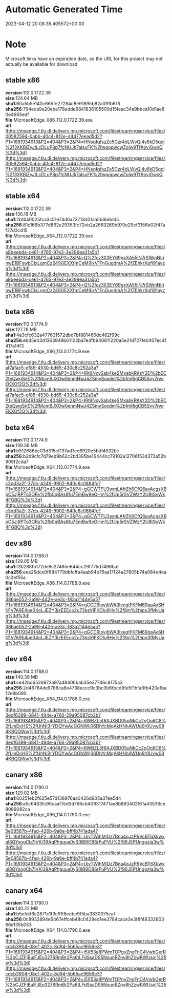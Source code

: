 # Automatic Generated Time
2023-04-12 20:08:35.405572+00:00

# Note
Microsoft links have an expiration date, so the URL for this project may not actually be available for download

## stable x86
**version**:112.0.1722.39  
**size**:124.64 MB  
**sha1**:60a5b5e140c665fe27284c8e91895b82a091b618  
**sha256**:794eca9e20ebe178edde6841836195509d15feac34a9bbca10d1ae80e4665edf  
**file**:MicrosoftEdge_X86_112.0.1722.39.exe  
**url**:[http://msedge.f.tlu.dl.delivery.mp.microsoft.com/filestreamingservice/files/00582594-0abb-40c4-812e-d4477eead5d2?P1=1681934913&P2=404&P3=2&P4=HNsqfqfszZe5Czr4dLWvQi4y8kD5qdj%2f3XKBiZyJtLcDLuP8p7fcNUJk7aIsuFK%2fwgopwcwZolw9TfAoviGwxQ%3d%3d](http://msedge.f.tlu.dl.delivery.mp.microsoft.com/filestreamingservice/files/00582594-0abb-40c4-812e-d4477eead5d2?P1=1681934913&P2=404&P3=2&P4=HNsqfqfszZe5Czr4dLWvQi4y8kD5qdj%2f3XKBiZyJtLcDLuP8p7fcNUJk7aIsuFK%2fwgopwcwZolw9TfAoviGwxQ%3d%3d)  

## stable x64
**version**:112.0.1722.39  
**size**:136.18 MB  
**sha1**:2bf440025fca3c51e74d0a73713d01aa5b6b6dd5  
**sha256**:81c166b377d862e29353fc72eb2a2683269b970e29ef3156b02f47af27d3c415  
**file**:MicrosoftEdge_X64_112.0.1722.39.exe  
**url**:[http://msedge.f.tlu.dl.delivery.mp.microsoft.com/filestreamingservice/files/a9beebda-ce61-4765-97e3-3e299ea31a5b?P1=1681934913&P2=404&P3=2&P4=Q%2fez3X3EY69gxXA55iN7rSWmNlrinwE1BFswbCIxLgmCz249GEXXfmCeM9ixV1FnGugdmA%2fZEhkrXpfi91ayzg%3d%3d](http://msedge.f.tlu.dl.delivery.mp.microsoft.com/filestreamingservice/files/a9beebda-ce61-4765-97e3-3e299ea31a5b?P1=1681934913&P2=404&P3=2&P4=Q%2fez3X3EY69gxXA55iN7rSWmNlrinwE1BFswbCIxLgmCz249GEXXfmCeM9ixV1FnGugdmA%2fZEhkrXpfi91ayzg%3d%3d)  

## beta x86
**version**:113.0.1774.9  
**size**:127.78 MB  
**sha1**:4a3cfc632a477631572dbd7bf881466dc462f99c  
**sha256**:ebd5e43d1363949b61122ba7e4fb940811220a5e21d727fe0407ec41417a14f3  
**file**:MicrosoftEdge_X86_113.0.1774.9.exe  
**url**:[http://msedge.f.tlu.dl.delivery.mp.microsoft.com/filestreamingservice/files/af7afac5-ef85-4530-bd65-430c8c252a3a?P1=1681934914&P2=404&P3=2&P4=IRt9NxySab4keSMxabkRKsY2D%2bEC2teQwgSnE%2fMcmBJXOw0enmNwJ4ZSmySoxdm%2bfmRjgCB5Svy7rwrEKXOf2Q%3d%3d](http://msedge.f.tlu.dl.delivery.mp.microsoft.com/filestreamingservice/files/af7afac5-ef85-4530-bd65-430c8c252a3a?P1=1681934914&P2=404&P3=2&P4=IRt9NxySab4keSMxabkRKsY2D%2bEC2teQwgSnE%2fMcmBJXOw0enmNwJ4ZSmySoxdm%2bfmRjgCB5Svy7rwrEKXOf2Q%3d%3d)  

## beta x64
**version**:113.0.1774.9  
**size**:139.36 MB  
**sha1**:b512686bc03d315ef137ad7ee6920e5bdf4532bc  
**sha256**:b2b9cfc7d79ed9b62c2bd395be16444cc79102a12706f53d373a52b909f2cda7  
**file**:MicrosoftEdge_X64_113.0.1774.9.exe  
**url**:[http://msedge.f.tlu.dl.delivery.mp.microsoft.com/filestreamingservice/files/c3dd3a2f-37cb-4249-9902-840c6c0884fc?P1=1681934914&P2=404&P3=2&P4=gGCWTFU3wmLAfrZh6CfQ6avAcgsXBpC5JjRPTo3ORy%2fb0qBAs8fu7EmBw9eOHm%2fUp5rSVZWzY2U8tSyWk4FGBQ%3d%3d](http://msedge.f.tlu.dl.delivery.mp.microsoft.com/filestreamingservice/files/c3dd3a2f-37cb-4249-9902-840c6c0884fc?P1=1681934914&P2=404&P3=2&P4=gGCWTFU3wmLAfrZh6CfQ6avAcgsXBpC5JjRPTo3ORy%2fb0qBAs8fu7EmBw9eOHm%2fUp5rSVZWzY2U8tSyWk4FGBQ%3d%3d)  

## dev x86
**version**:114.0.1788.0  
**size**:129.05 MB  
**sha1**:f3b288fb172de8c27485e644cc29f775d7498baf  
**sha256**:eea25dce0f684779dbfcffa4aab94b75aa17f24a27805b74a084e4ea0c2ef55a  
**file**:MicrosoftEdge_X86_114.0.1788.0.exe  
**url**:[http://msedge.f.tlu.dl.delivery.mp.microsoft.com/filestreamingservice/files/386ae052-2a99-442e-ae3c-f83a2144e5a5?P1=1681934914&P2=404&P3=2&P4=gGCD9lovjbWA3IvegtFKFM69qaAySHN1V7A9E4ue04oLJEZY3jzEEEco2u73ksh1FKOIu9Hv%2f8m%2fepo3fMyUag%3d%3d](http://msedge.f.tlu.dl.delivery.mp.microsoft.com/filestreamingservice/files/386ae052-2a99-442e-ae3c-f83a2144e5a5?P1=1681934914&P2=404&P3=2&P4=gGCD9lovjbWA3IvegtFKFM69qaAySHN1V7A9E4ue04oLJEZY3jzEEEco2u73ksh1FKOIu9Hv%2f8m%2fepo3fMyUag%3d%3d)  

## dev x64
**version**:114.0.1788.0  
**size**:140.39 MB  
**sha1**:ce42bd6526973a97a48406bab35e37746c8175a3  
**sha256**:2d46784de9786ca8e4738eccc9c3bc3b6fbcd9fe5f1bfa6fb420afba12e6b090  
**file**:MicrosoftEdge_X64_114.0.1788.0.exe  
**url**:[http://msedge.f.tlu.dl.delivery.mp.microsoft.com/filestreamingservice/files/3edf6399-6841-494e-a766-29a95087cb3b?P1=1681934915&P2=404&P3=2&P4=RWBZL5f6AJXBD05uNkCc2gOn6C8%2fLmDcHS%2fUhNI3rYDQYwAcGGNWIj06DhYcMqAkHNhAWUq9r0Uvw084KBQQWw%3d%3d](http://msedge.f.tlu.dl.delivery.mp.microsoft.com/filestreamingservice/files/3edf6399-6841-494e-a766-29a95087cb3b?P1=1681934915&P2=404&P3=2&P4=RWBZL5f6AJXBD05uNkCc2gOn6C8%2fLmDcHS%2fUhNI3rYDQYwAcGGNWIj06DhYcMqAkHNhAWUq9r0Uvw084KBQQWw%3d%3d)  

## canary x86
**version**:114.0.1790.0  
**size**:129.02 MB  
**sha1**:60251eb2f625e57d138976aa0426d905a37ee5d4  
**sha256**:a5c6463fc90caaf7ed3d796cb409317471ae8b883402f61a43536ce8089082ca  
**file**:MicrosoftEdge_X86_114.0.1790.0.exe  
**url**:[http://msedge.f.tlu.dl.delivery.mp.microsoft.com/filestreamingservice/files/5e08587b-4fad-426b-9a6e-bff4b741ada4?P1=1681934915&P2=404&P3=2&P4=UjyTWihMjDz7Bna4qJzP6VcBT6Xkwxql8QYsogCb7IVKj39AqPhguua0yS0lB9O8SrFuPVU%2f96JEPUngozIa3w%3d%3d](http://msedge.f.tlu.dl.delivery.mp.microsoft.com/filestreamingservice/files/5e08587b-4fad-426b-9a6e-bff4b741ada4?P1=1681934915&P2=404&P3=2&P4=UjyTWihMjDz7Bna4qJzP6VcBT6Xkwxql8QYsogCb7IVKj39AqPhguua0yS0lB9O8SrFuPVU%2f96JEPUngozIa3w%3d%3d)  

## canary x64
**version**:114.0.1790.0  
**size**:140.22 MB  
**sha1**:b5efdd6c2871c1f3c9ff8eebe9f5ba3830075caf  
**sha256**:0c8932894e5467effceb48c0429ed1ee3784cace3e3f8f4833260366e135b053  
**file**:MicrosoftEdge_X64_114.0.1790.0.exe  
**url**:[http://msedge.f.tlu.dl.delivery.mp.microsoft.com/filestreamingservice/files/cdcb3904-08ef-402c-8d94-5b65ac9656e3?P1=1681934915&P2=404&P3=2&P4=i5X53a8PWmTOPgvZnoFnC4VwbGerR%2bCJZFjBulFJEu3276RmBr2Pa6tLFdSsaDS5NounRZnv8hZzwRWUsxI%2fiw%3d%3d](http://msedge.f.tlu.dl.delivery.mp.microsoft.com/filestreamingservice/files/cdcb3904-08ef-402c-8d94-5b65ac9656e3?P1=1681934915&P2=404&P3=2&P4=i5X53a8PWmTOPgvZnoFnC4VwbGerR%2bCJZFjBulFJEu3276RmBr2Pa6tLFdSsaDS5NounRZnv8hZzwRWUsxI%2fiw%3d%3d)  

